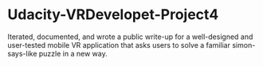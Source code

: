 # Udacity-VRDevelopet-Project4

Iterated, documented, and wrote a public write-up for a well-designed and user-tested mobile VR application that asks users to solve a familiar simon-says-like puzzle in a new way.
